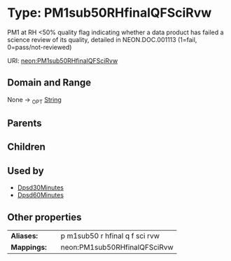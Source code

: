 
# Type: PM1sub50RHfinalQFSciRvw


PM1 at RH <50% quality flag indicating whether a data product has failed a science review of its quality, detailed in NEON.DOC.001113 (1=fail, 0=pass/not-reviewed)

URI: [neon:PM1sub50RHfinalQFSciRvw](https://data.neonscience.org/PM1sub50RHfinalQFSciRvw)


## Domain and Range

None ->  <sub>OPT</sub> [String](types/String.md)

## Parents


## Children


## Used by

 * [Dpsd30Minutes](Dpsd30Minutes.md)
 * [Dpsd60Minutes](Dpsd60Minutes.md)

## Other properties

|  |  |  |
| --- | --- | --- |
| **Aliases:** | | p m1sub50 r hfinal q f sci rvw |
| **Mappings:** | | neon:PM1sub50RHfinalQFSciRvw |

